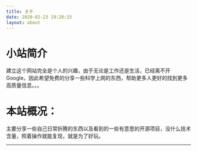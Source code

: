 ```yaml
---
title: 关于
date: 2020-02-23 19:20:33
layout: about
---
```


# 小站简介
​		建立这个网站完全是个人的兴趣，由于无论是工作还是生活，已经离不开Google，因此希望免费的分享一些科学上网的东西，帮助更多人更好的找到更多高质量信息。。。

# 本站概况：

​		主要分享一些自己日常折腾的东西以及看到的一些有意思的开源项目，没什么技术含量，照着操作就能复现，就是为了好玩。

-------------------------
